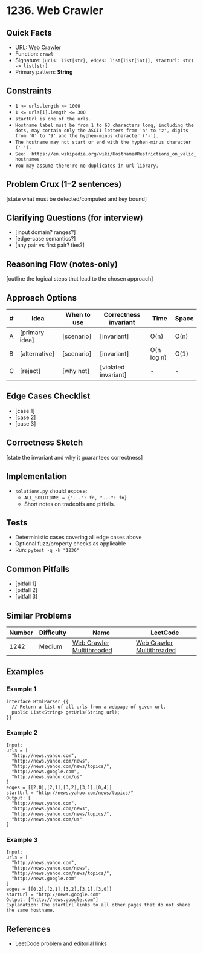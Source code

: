 # 1236. Web Crawler

## Quick Facts

- URL: [Web Crawler](https://leetcode.com/problems/web-crawler/)
- Function: `crawl`
- Signature: `(urls: list[str], edges: list[list[int]], startUrl: str)  -> list[str]`
- Primary pattern: **String**

## Constraints

- `1 <= urls.length <= 1000`
- `1 <= urls[i].length <= 300`
- `startUrl is one of the urls.`
- `Hostname label must be from 1 to 63 characters long, including the dots, may contain only the ASCII letters from 'a' to 'z', digits  from '0' to '9' and the hyphen-minus character ('-').`
- `The hostname may not start or end with the hyphen-minus character ('-').`
- `See:  https://en.wikipedia.org/wiki/Hostname#Restrictions_on_valid_hostnames`
- `You may assume there're no duplicates in url library.`

## Problem Crux (1–2 sentences)

[state what must be detected/computed and key bound]

## Clarifying Questions (for interview)

- [input domain? ranges?]
- [edge-case semantics?]
- [any pair vs first pair? ties?]

## Reasoning Flow (notes-only)

[outline the logical steps that lead to the chosen approach]

## Approach Options

| # | Idea | When to use | Correctness invariant | Time | Space |
|---|------|-------------|-----------------------|------|-------|
| A | [primary idea] | [scenario] | [invariant] | O(n) | O(n) |
| B | [alternative] | [scenario] | [invariant] | O(n log n) | O(1) |
| C | [reject] | [why not] | [violated invariant] | - | - |

## Edge Cases Checklist

- [case 1]
- [case 2]
- [case 3]

## Correctness Sketch

[state the invariant and why it guarantees correctness]

## Implementation

- `solutions.py` should expose:
  - `ALL_SOLUTIONS = {"...": fn, "...": fn}`
  - Short notes on tradeoffs and pitfalls.

## Tests

- Deterministic cases covering all edge cases above
- Optional fuzz/property checks as applicable
- Run: `pytest -q -k "1236"`

## Common Pitfalls

- [pitfall 1]
- [pitfall 2]
- [pitfall 3]

## Similar Problems

| Number | Difficulty | Name | LeetCode |
|---|---|---|---|
| 1242 | Medium | [Web Crawler Multithreaded](../1242-web-crawler-multithreaded/readme.md) | [Web Crawler Multithreaded](https://leetcode.com/problems/web-crawler-multithreaded/) |

## Examples

### Example 1

```text
interface HtmlParser {{
  // Return a list of all urls from a webpage of given url.
  public List<String> getUrls(String url);
}}
```

### Example 2

```text
Input:
urls = [
  "http://news.yahoo.com",
  "http://news.yahoo.com/news",
  "http://news.yahoo.com/news/topics/",
  "http://news.google.com",
  "http://news.yahoo.com/us"
]
edges = [[2,0],[2,1],[3,2],[3,1],[0,4]]
startUrl = "http://news.yahoo.com/news/topics/"
Output: [
  "http://news.yahoo.com",
  "http://news.yahoo.com/news",
  "http://news.yahoo.com/news/topics/",
  "http://news.yahoo.com/us"
]
```

### Example 3

```text
Input:
urls = [
  "http://news.yahoo.com",
  "http://news.yahoo.com/news",
  "http://news.yahoo.com/news/topics/",
  "http://news.google.com"
]
edges = [[0,2],[2,1],[3,2],[3,1],[3,0]]
startUrl = "http://news.google.com"
Output: ["http://news.google.com"]
Explanation: The startUrl links to all other pages that do not share the same hostname.
```

## References

- LeetCode problem and editorial links

